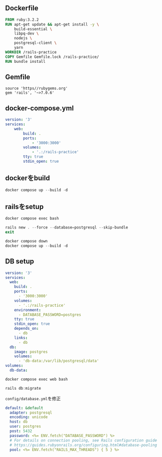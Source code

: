 ## Dockerfile
```Dockerfile
FROM ruby:3.2.2
RUN apt-get update && apt-get install -y \
	build-essential \
	libpq-dev \
	nodejs \
	postgresql-client \
	yarn
WORKDIR /rails-practice
COPY Gemfile Gemfile.lock /rails-practice/
RUN bundle install
```
## Gemfile
```Gemfile
source 'https//rubygems.org'
gem 'rails', '~>7.0.6'
```
## docker-compose.yml
```docker-compose.yml
version: '3'
services:
	web:
		build: .
		ports:
			- '3000:3000'
		volumes:
			- '.:/rails-practice'
		tty: true
		stdin_open: true
```
## dockerをbuild
```powershell
docker compose up --build -d
```
## railsをsetup
```powershell
docker compose exec bash

rails new . --force --database=postgresql --skip-bundle
exit

docker compose down
docker compose up --build -d
```
## DB setup
```docker-compose.yml
version: '3'
services:
  web:
    build: .
    ports:
      - '3000:3000'
    volumes:
      - '.:/rails-practice'
    environment:
      - DATABASE_PASSWORD=postgres
    tty: true
    stdin_open: true
    depends_on:
      - db
    links:
      - db
  db:
    image: postgres
    volumes:
      - 'db-data:/var/lib/postgresql/data'
volumes:
  db-data:
```

```powershell
docker compose exec web bash

rails db:migrate
```
`config/database.yml`を修正
```config/database.yml
default: &default
  adapter: postgresql
  encoding: unicode
  host: db
  user: postgres
  post: 5432
  password: <%= ENV.fetch("DATABASE_PASSWORD") %>
  # For details on connection pooling, see Rails configuration guide
  # https://guides.rubyonrails.org/configuring.html#database-pooling
  pool: <%= ENV.fetch("RAILS_MAX_THREADS") { 5 } %>
```

